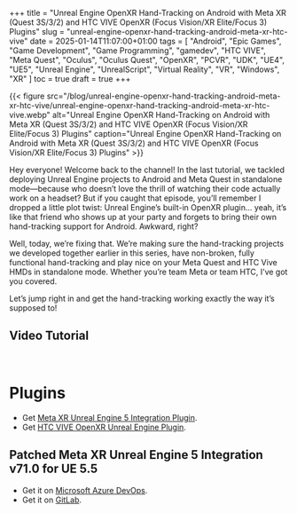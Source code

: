 +++
title = "Unreal Engine OpenXR Hand-Tracking on Android with Meta XR (Quest 3S/3/2) and HTC VIVE OpenXR (Focus Vision/XR Elite/Focus 3) Plugins"
slug = "unreal-engine-openxr-hand-tracking-android-meta-xr-htc-vive"
date = 2025-01-14T11:07:00+01:00
tags = [ "Android", "Epic Games", "Game Development", "Game Programming", "gamedev", "HTC VIVE", "Meta Quest", "Oculus", "Oculus Quest", "OpenXR", "PCVR", "UDK", "UE4", "UE5", "Unreal Engine", "UnrealScript", "Virtual Reality", "VR", "Windows", "XR" ]
toc = true
draft = true
+++

{{< figure src="/blog/unreal-engine-openxr-hand-tracking-android-meta-xr-htc-vive/unreal-engine-openxr-hand-tracking-android-meta-xr-htc-vive.webp" alt="Unreal Engine OpenXR Hand-Tracking on Android with Meta XR (Quest 3S/3/2) and HTC VIVE OpenXR (Focus Vision/XR Elite/Focus 3) Plugins" caption="Unreal Engine OpenXR Hand-Tracking on Android with Meta XR (Quest 3S/3/2) and HTC VIVE OpenXR (Focus Vision/XR Elite/Focus 3) Plugins" >}}

Hey everyone! Welcome back to the channel! In the last tutorial, we tackled deploying Unreal Engine projects to Android and Meta Quest in standalone mode—because who doesn’t love the thrill of watching their code actually work on a headset? But if you caught that episode, you’ll remember I dropped a little plot twist: Unreal Engine’s built-in OpenXR plugin... yeah, it’s like that friend who shows up at your party and forgets to bring their own hand-tracking support for Android. Awkward, right?

Well, today, we’re fixing that. We’re making sure the hand-tracking projects we developed together earlier in this series, have non-broken, fully functional hand-tracking and play nice on your Meta Quest and HTC Vive HMDs in standalone mode. Whether you’re team Meta or team HTC, I’ve got you covered.

Let’s jump right in and get the hand-tracking working exactly the way it’s supposed to!

<!--more-->

## Video Tutorial

<br/>

# Plugins

- Get [Meta XR Unreal Engine 5 Integration Plugin](https://developers.meta.com/horizon/downloads/package/unreal-engine-5-integration/).
- Get [HTC VIVE OpenXR Unreal Engine Plugin](https://developer.vive.com/resources/openxr/unreal/unreal-download/latest/).

## Patched Meta XR Unreal Engine 5 Integration v71.0 for UE 5.5

- Get it on [Microsoft Azure DevOps](https://dev.azure.com/NuLL3rr0r/_git/meta-xr-unreal-engine-integration-patched).
- Get it on [GitLab](https://gitlab.com/NuLL3rr0r/meta-xr-unreal-engine-integration-patched).